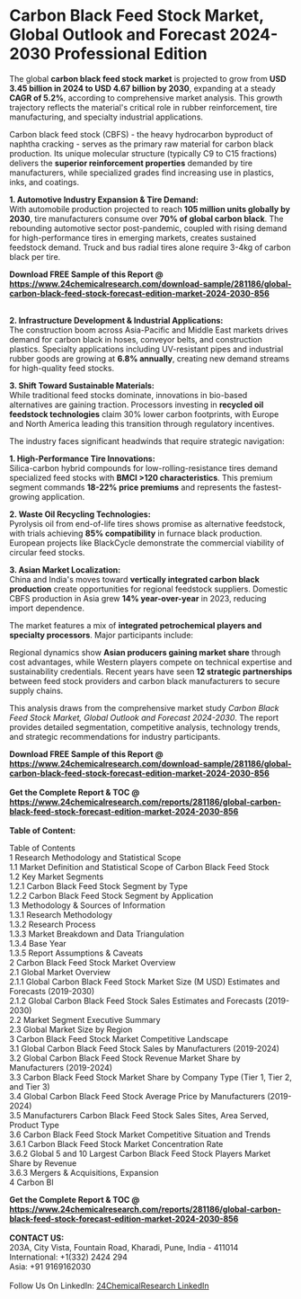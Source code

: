 <h1>Carbon Black Feed Stock Market, Global Outlook and Forecast 2024-2030 Professional Edition</h1><p>The global <strong>carbon black feed stock market</strong> is projected to grow from <strong>USD 3.45 billion in 2024 to USD 4.67 billion by 2030</strong>, expanding at a steady <strong>CAGR of 5.2%</strong>, according to comprehensive market analysis. This growth trajectory reflects the material's critical role in rubber reinforcement, tire manufacturing, and specialty industrial applications.</p><p>Carbon black feed stock (CBFS) - the heavy hydrocarbon byproduct of naphtha cracking - serves as the primary raw material for carbon black production. Its unique molecular structure (typically C9 to C15 fractions) delivers the <strong>superior reinforcement properties</strong> demanded by tire manufacturers, while specialized grades find increasing use in plastics, inks, and coatings.</p><p><strong>1. Automotive Industry Expansion &amp; Tire Demand:</strong><br>
With automobile production projected to reach <strong>105 million units globally by 2030</strong>, tire manufacturers consume over <strong>70% of global carbon black</strong>. The rebounding automotive sector post-pandemic, coupled with rising demand for high-performance tires in emerging markets, creates sustained feedstock demand. Truck and bus radial tires alone require 3-4kg of carbon black per tire.</p><div><b>Download FREE Sample of this Report @ 
            <a href="https://www.24chemicalresearch.com/download-sample/281186/global-carbon-black-feed-stock-forecast-edition-market-2024-2030-856">
            https://www.24chemicalresearch.com/download-sample/281186/global-carbon-black-feed-stock-forecast-edition-market-2024-2030-856</a></b></div><br><p><strong>2. Infrastructure Development &amp; Industrial Applications:</strong><br>
The construction boom across Asia-Pacific and Middle East markets drives demand for carbon black in hoses, conveyor belts, and construction plastics. Specialty applications including UV-resistant pipes and industrial rubber goods are growing at <strong>6.8% annually</strong>, creating new demand streams for high-quality feed stocks.</p><p><strong>3. Shift Toward Sustainable Materials:</strong><br>
While traditional feed stocks dominate, innovations in bio-based alternatives are gaining traction. Processors investing in <strong>recycled oil feedstock technologies</strong> claim 30% lower carbon footprints, with Europe and North America leading this transition through regulatory incentives.</p><p>The industry faces significant headwinds that require strategic navigation:</p><p><strong>1. High-Performance Tire Innovations:</strong><br>
Silica-carbon hybrid compounds for low-rolling-resistance tires demand specialized feed stocks with <strong>BMCI &gt;120 characteristics</strong>. This premium segment commands <strong>18-22% price premiums</strong> and represents the fastest-growing application.</p><p><strong>2. Waste Oil Recycling Technologies:</strong><br>
Pyrolysis oil from end-of-life tires shows promise as alternative feedstock, with trials achieving <strong>85% compatibility</strong> in furnace black production. European projects like BlackCycle demonstrate the commercial viability of circular feed stocks.</p><p><strong>3. Asian Market Localization:</strong><br>
China and India's moves toward <strong>vertically integrated carbon black production</strong> create opportunities for regional feedstock suppliers. Domestic CBFS production in Asia grew <strong>14% year-over-year</strong> in 2023, reducing import dependence.</p><p>The market features a mix of <strong>integrated petrochemical players and specialty processors</strong>. Major participants include:</p><p>Regional dynamics show <strong>Asian producers gaining market share</strong> through cost advantages, while Western players compete on technical expertise and sustainability credentials. Recent years have seen <strong>12 strategic partnerships</strong> between feed stock providers and carbon black manufacturers to secure supply chains.</p><p>This analysis draws from the comprehensive market study <em>Carbon Black Feed Stock Market, Global Outlook and Forecast 2024-2030</em>. The report provides detailed segmentation, competitive analysis, technology trends, and strategic recommendations for industry participants.</p><div><b>Download FREE Sample of this Report @ 
            <a href="https://www.24chemicalresearch.com/download-sample/281186/global-carbon-black-feed-stock-forecast-edition-market-2024-2030-856">
            https://www.24chemicalresearch.com/download-sample/281186/global-carbon-black-feed-stock-forecast-edition-market-2024-2030-856</a></b></div><br><div><b>Get the Complete Report & TOC @ 
            <a href="https://www.24chemicalresearch.com/reports/281186/global-carbon-black-feed-stock-forecast-edition-market-2024-2030-856">
            https://www.24chemicalresearch.com/reports/281186/global-carbon-black-feed-stock-forecast-edition-market-2024-2030-856</a></b></div><br>
            <b>Table of Content:</b><p>Table of Contents<br />
 1 Research Methodology and Statistical Scope<br />
 1.1 Market Definition and Statistical Scope of Carbon Black Feed Stock<br />
 1.2 Key Market Segments<br />
 1.2.1 Carbon Black Feed Stock Segment by Type<br />
 1.2.2 Carbon Black Feed Stock Segment by Application<br />
 1.3 Methodology & Sources of Information<br />
 1.3.1 Research Methodology<br />
 1.3.2 Research Process<br />
 1.3.3 Market Breakdown and Data Triangulation<br />
 1.3.4 Base Year<br />
 1.3.5 Report Assumptions & Caveats<br />
 2 Carbon Black Feed Stock Market Overview<br />
 2.1 Global Market Overview<br />
 2.1.1 Global Carbon Black Feed Stock Market Size (M USD) Estimates and Forecasts (2019-2030)<br />
 2.1.2 Global Carbon Black Feed Stock Sales Estimates and Forecasts (2019-2030)<br />
 2.2 Market Segment Executive Summary<br />
 2.3 Global Market Size by Region<br />
 3 Carbon Black Feed Stock Market Competitive Landscape<br />
 3.1 Global Carbon Black Feed Stock Sales by Manufacturers (2019-2024)<br />
 3.2 Global Carbon Black Feed Stock Revenue Market Share by Manufacturers (2019-2024)<br />
 3.3 Carbon Black Feed Stock Market Share by Company Type (Tier 1, Tier 2, and Tier 3)<br />
 3.4 Global Carbon Black Feed Stock Average Price by Manufacturers (2019-2024)<br />
 3.5 Manufacturers Carbon Black Feed Stock Sales Sites, Area Served, Product Type<br />
 3.6 Carbon Black Feed Stock Market Competitive Situation and Trends<br />
 3.6.1 Carbon Black Feed Stock Market Concentration Rate<br />
 3.6.2 Global 5 and 10 Largest Carbon Black Feed Stock Players Market Share by Revenue<br />
 3.6.3 Mergers & Acquisitions, Expansion<br />
 4 Carbon Bl</p><div><b>Get the Complete Report & TOC @ 
            <a href="https://www.24chemicalresearch.com/reports/281186/global-carbon-black-feed-stock-forecast-edition-market-2024-2030-856">
            https://www.24chemicalresearch.com/reports/281186/global-carbon-black-feed-stock-forecast-edition-market-2024-2030-856</a></b></div><br><b>CONTACT US:</b><br>
            203A, City Vista, Fountain Road, Kharadi, Pune, India - 411014<br>
            International: +1(332) 2424 294<br>
            Asia: +91 9169162030 <br><br>
            Follow Us On LinkedIn: <a href="https://www.linkedin.com/company/24chemicalresearch/">24ChemicalResearch LinkedIn</a>